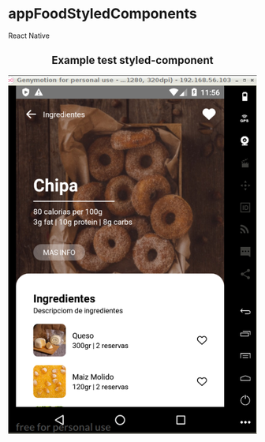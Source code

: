 # appFoodStyledComponents
React Native
<center><h2>Example test styled-component</h2></center>
<center><img src="app_food_styled-components.png"></center>
